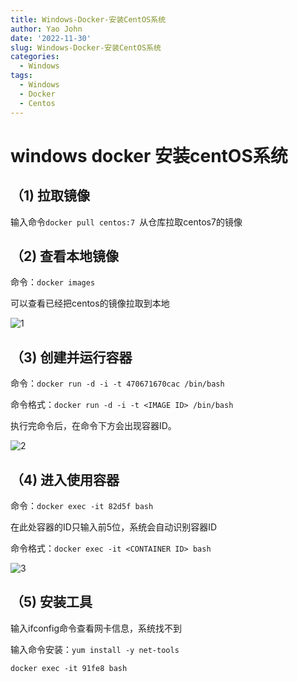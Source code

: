 ```yaml
---
title: Windows-Docker-安装CentOS系统
author: Yao John
date: '2022-11-30'
slug: Windows-Docker-安装CentOS系统
categories:
  - Windows
tags:
  - Windows
  - Docker
  - Centos
---
```


# windows docker 安装centOS系统

## （1)  拉取镜像

输入命令`docker pull centos:7 `从仓库拉取centos7的镜像

## （2)  查看本地镜像

命令：`docker images`

可以查看已经把centos的镜像拉取到本地

![1](C:\Users\John\Desktop\YaoJohn-website\YaoJohn\content\post\2020-12-01-r-rmarkdown\index_files\figure-html\1.png)

## （3)  创建并运行容器

命令：`docker run -d -i -t 470671670cac /bin/bash`

命令格式：`docker run -d -i -t <IMAGE ID> /bin/bash`

执行完命令后，在命令下方会出现容器ID。

![2](C:\Users\John\Desktop\YaoJohn-website\YaoJohn\content\post\2020-12-01-r-rmarkdown\index_files\figure-html\2.png)

## （4)  进入使用容器

命令：`docker exec -it 82d5f bash`

在此处容器的ID只输入前5位，系统会自动识别容器ID

命令格式：`docker exec -it <CONTAINER ID> bash`

![3](C:\Users\John\Desktop\YaoJohn-website\YaoJohn\content\post\2020-12-01-r-rmarkdown\index_files\figure-html\3.png)

## （5)  安装工具

输入ifconfig命令查看网卡信息，系统找不到

输入命令安装：`yum install -y net-tools`

`docker exec -it 91fe8 bash`